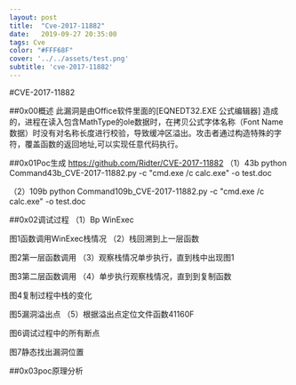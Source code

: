```yaml
---
layout: post
title:  "Cve-2017-11882"
date:   2019-09-27 20:35:00
tags: Cve
color: "#FFF68F"
cover: '../../assets/test.png'
subtitle: 'cve-2017-11882'
---
```


#CVE-2017-11882

##0x00概述
此漏洞是由Office软件里面的[EQNEDT32.EXE 公式编辑器] 造成的，进程在读入包含MathType的ole数据时，在拷贝公式字体名称（Font Name数据）时没有对名称长度进行校验，导致缓冲区溢出。攻击者通过构造特殊的字符，覆盖函数的返回地址,可以实现任意代码执行。

##0x01Poc生成
https://github.com/Ridter/CVE-2017-11882
（1）43b 
python Command43b_CVE-2017-11882.py -c "cmd.exe /c calc.exe" -o test.doc

（2）109b
python Command109b_CVE-2017-11882.py -c "cmd.exe /c calc.exe" -o test.doc

##0x02调试过程
（1）Bp WinExec
 
图1函数调用WinExec栈情况
（2）栈回溯到上一层函数
 
图2第一层函数调用
（3）观察栈情况单步执行，直到栈中出现图1 
 
图3第二层函数调用
（4）单步执行观察栈情况，直到到复制函数
 
图4复制过程中栈的变化
 
图5漏洞溢出点
（5）根据溢出点定位文件函数41160F
 
图6调试过程中的所有断点
 
图7静态找出漏洞位置

##0x03poc原理分析

